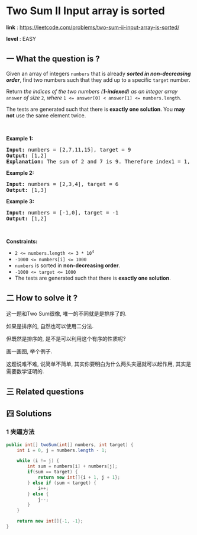 # Two Sum II Input array is sorted
**link** : https://leetcode.com/problems/two-sum-ii-input-array-is-sorted/

**level** : EASY
## 一 What the question is ?
<p>Given an array of integers <code>numbers</code> that is already <strong><em>sorted in non-decreasing order</em></strong>, find two numbers such that they add up to a specific <code>target</code> number.</p>

<p>Return<em> the indices of the two numbers (<strong>1-indexed</strong>) as an integer array </em><code>answer</code><em> of size </em><code>2</code><em>, where </em><code>1 &lt;= answer[0] &lt; answer[1] &lt;= numbers.length</code>.</p>

<p>The tests are generated such that there is <strong>exactly one solution</strong>. You <strong>may not</strong> use the same element twice.</p>

<p>&nbsp;</p>
<p><strong>Example 1:</strong></p>

<pre>
<strong>Input:</strong> numbers = [2,7,11,15], target = 9
<strong>Output:</strong> [1,2]
<strong>Explanation:</strong> The sum of 2 and 7 is 9. Therefore index1 = 1, index2 = 2.
</pre>

<p><strong>Example 2:</strong></p>

<pre>
<strong>Input:</strong> numbers = [2,3,4], target = 6
<strong>Output:</strong> [1,3]
</pre>

<p><strong>Example 3:</strong></p>

<pre>
<strong>Input:</strong> numbers = [-1,0], target = -1
<strong>Output:</strong> [1,2]
</pre>

<p>&nbsp;</p>
<p><strong>Constraints:</strong></p>

<ul>
	<li><code>2 &lt;= numbers.length &lt;= 3 * 10<sup>4</sup></code></li>
	<li><code>-1000 &lt;= numbers[i] &lt;= 1000</code></li>
	<li><code>numbers</code> is sorted in <strong>non-decreasing order</strong>.</li>
	<li><code>-1000 &lt;= target &lt;= 1000</code></li>
	<li>The tests are generated such that there is <strong>exactly one solution</strong>.</li>
</ul>

## 二 How to solve it ?
这一题和Two Sum很像, 唯一的不同就是是排序了的.

如果是排序的, 自然也可以使用二分法.

但既然是排序的, 是不是可以利用这个有序的性质呢?

画一画图, 举个例子.

这题说难不难, 说简单不简单, 其实你要明白为什么两头夹逼就可以起作用, 其实是需要数学证明的.


## 三 Related questions

## 四 Solutions 
### 1 夹逼方法



```java
public int[] twoSum(int[] numbers, int target) {
    int i = 0, j = numbers.length - 1;

    while (i != j) {
        int sum = numbers[i] + numbers[j];
        if(sum == target) {
            return new int[]{i + 1, j + 1};
        } else if (sum < target) {
            i++;
        } else {
            j--;
        }
    }

    return new int[]{-1, -1};
}

```
